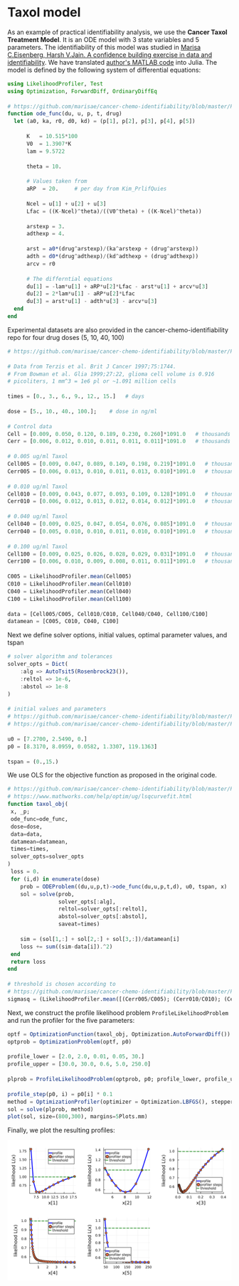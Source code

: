 # Taxol model

As an example of practical identifiability analysis, we use the **Cancer Taxol Treatment Model**. It is an ODE model with 3 state variables and 5 parameters. The identifiability of this model was studied in [Marisa C.Eisenberg, Harsh V.Jain. A confidence building exercise in data and identifiability](https://www.sciencedirect.com/science/article/pii/S0022519317303454). We have translated [author's MATLAB code](https://github.com/marisae/cancer-chemo-identifiability) into Julia. The model is defined by the following system of differential equations:

```julia
using LikelihoodProfiler, Test
using Optimization, ForwardDiff, OrdinaryDiffEq

# https://github.com/marisae/cancer-chemo-identifiability/blob/master/Profile%20Likelihood/testa0_de.m
function ode_func(du, u, p, t, drug)
  let (a0, ka, r0, d0, kd) = (p[1], p[2], p[3], p[4], p[5])

      K   = 10.515*100
      V0  = 1.3907*K
      lam = 9.5722

      theta = 10.

      # Values taken from 
      aRP  = 20.     # per day from Kim_PrlifQuies

      Ncel = u[1] + u[2] + u[3]
      Lfac = ((K-Ncel)^theta)/((V0^theta) + ((K-Ncel)^theta))

      arstexp = 3.
      adthexp = 4.

      arst = a0*(drug^arstexp)/(ka^arstexp + (drug^arstexp))
      adth = d0*(drug^adthexp)/(kd^adthexp + (drug^adthexp))
      arcv = r0

      # The differntial equations
      du[1] = -lam*u[1] + aRP*u[2]*Lfac - arst*u[1] + arcv*u[3]
      du[2] = 2*lam*u[1] - aRP*u[2]*Lfac
      du[3] = arst*u[1] - adth*u[3] - arcv*u[3]
  end
end
```

Experimental datasets are also provided in the cancer-chemo-identifiability repo for four drug doses (5, 10, 40, 100)

```julia
# https://github.com/marisae/cancer-chemo-identifiability/blob/master/Profile%20Likelihood/testa0_fit.m

# Data from Terzis et al. Brit J Cancer 1997;75:1744.
# From Bowman et al. Glia 1999;27:22, glioma cell volume is 0.916
# picoliters, 1 mm^3 = 1e6 pl or ~1.091 million cells

times = [0., 3., 6., 9., 12., 15.]   # days

dose = [5., 10., 40., 100.];    # dose in ng/ml

# Control data
Cell = [0.009, 0.050, 0.120, 0.189, 0.230, 0.260]*1091.0   # thousands of cells
Cerr = [0.006, 0.012, 0.010, 0.011, 0.011, 0.011]*1091.0   # thousands of cells

# 0.005 ug/ml Taxol
Cell005 = [0.009, 0.047, 0.089, 0.149, 0.198, 0.219]*1091.0   # thousands of cells
Cerr005 = [0.006, 0.013, 0.010, 0.011, 0.013, 0.010]*1091.0   # thousands of cells

# 0.010 ug/ml Taxol
Cell010 = [0.009, 0.043, 0.077, 0.093, 0.109, 0.128]*1091.0   # thousands of cells
Cerr010 = [0.006, 0.012, 0.013, 0.012, 0.014, 0.012]*1091.0   # thousands of cells

# 0.040 ug/ml Taxol
Cell040 = [0.009, 0.025, 0.047, 0.054, 0.076, 0.085]*1091.0   # thousands of cells
Cerr040 = [0.005, 0.010, 0.010, 0.011, 0.010, 0.010]*1091.0   # thousands of cells

# 0.100 ug/ml Taxol
Cell100 = [0.009, 0.025, 0.026, 0.028, 0.029, 0.031]*1091.0   # thousands of cells
Cerr100 = [0.006, 0.010, 0.009, 0.008, 0.011, 0.011]*1091.0   # thousands of cells

C005 = LikelihoodProfiler.mean(Cell005)
C010 = LikelihoodProfiler.mean(Cell010)
C040 = LikelihoodProfiler.mean(Cell040)
C100 = LikelihoodProfiler.mean(Cell100)

data = [Cell005/C005, Cell010/C010, Cell040/C040, Cell100/C100]
datamean = [C005, C010, C040, C100]
```

Next we define solver options, initial values, optimal parameter values, and tspan

```julia
# solver algorithm and tolerances
solver_opts = Dict(
    :alg => AutoTsit5(Rosenbrock23()),
    :reltol => 1e-6,
    :abstol => 1e-8
)

# initial values and parameters
# https://github.com/marisae/cancer-chemo-identifiability/blob/master/Profile%20Likelihood/testa0_soln.m#L3-L6
# https://github.com/marisae/cancer-chemo-identifiability/blob/master/Profile%20Likelihood/testa0_fit.m#L4

u0 = [7.2700, 2.5490, 0.]
p0 = [8.3170, 8.0959, 0.0582, 1.3307, 119.1363] 

tspan = (0.,15.)
```
 
 We use OLS for the objective function as proposed in the original code.

 ```julia
# https://github.com/marisae/cancer-chemo-identifiability/blob/master/Profile%20Likelihood/testa0_fit.m#L92
# https://www.mathworks.com/help/optim/ug/lsqcurvefit.html
function taxol_obj(
  x, _p;
  ode_func=ode_func,
  dose=dose,
  data=data,
  datamean=datamean,
  times=times,
  solver_opts=solver_opts
)
  loss = 0.
  for (i,d) in enumerate(dose)
     prob = ODEProblem((du,u,p,t)->ode_func(du,u,p,t,d), u0, tspan, x)
     sol = solve(prob, 
                 solver_opts[:alg], 
                 reltol=solver_opts[:reltol],
                 abstol=solver_opts[:abstol],
                 saveat=times)
      
     sim = (sol[1,:] + sol[2,:] + sol[3,:])/datamean[i]
     loss += sum((sim-data[i]).^2)
  end
  return loss
end

# threshold is chosen according to
# https://github.com/marisae/cancer-chemo-identifiability/blob/master/Profile%20Likelihood/testa0_fit.m#L40-L41
sigmasq = (LikelihoodProfiler.mean([(Cerr005/C005); (Cerr010/C010); (Cerr040/C040); (Cerr100/C100)]))^2
```

Next, we construct the profile likelihood problem `ProfileLikelihoodProblem` and run the profiler for the five parameters:

```julia
optf = OptimizationFunction(taxol_obj, Optimization.AutoForwardDiff())
optprob = OptimizationProblem(optf, p0)

profile_lower = [2.0, 2.0, 0.01, 0.05, 30.]
profile_upper = [30.0, 30.0, 0.6, 5.0, 250.0]

plprob = ProfileLikelihoodProblem(optprob, p0; profile_lower, profile_upper, threshold = sigmasq*chi2_quantile(0.95, 5))

profile_step(p0, i) = p0[i] * 0.1
method = OptimizationProfiler(optimizer = Optimization.LBFGS(), stepper = FixedStep(; initial_step=profile_step))
sol = solve(plprob, method)
plot(sol, size=(800,300), margins=5Plots.mm)
```

Finally, we plot the resulting profiles:

![taxol.png](taxol.svg)

